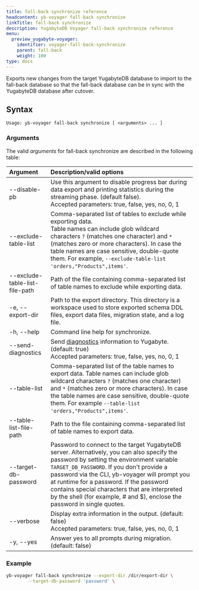 ```yaml
---
title: fall-back synchronize reference
headcontent: yb-voyager fall-back synchronize
linkTitle: fall-back synchronize
description: YugabyteDB Voyager fall-back synchronize reference
menu:
  preview_yugabyte-voyager:
    identifier: voyager-fall-back-synchronize
    parent: fall-back
    weight: 100
type: docs
---
```


Exports new changes from the target YugabyteDB database to import to the fall-back database so that the fall-back database can be in sync with the YugabyteDB database after cutover.

## Syntax

```text
Usage: yb-voyager fall-back synchronize [ <arguments> ... ]
```

### Arguments

The valid *arguments* for fall-back synchronize are described in the following table:

| Argument | Description/valid options |
| :------- | :------------------------ |
| --disable-pb | Use this argument to disable progress bar during data export and printing statistics during the streaming phase. (default false).<br> Accepted parameters: true, false, yes, no, 0, 1 |
| --exclude-table-list <tableNames> | Comma-separated list of tables to exclude while exporting data. <br> Table names can include glob wildcard characters `?` (matches one character) and `*` (matches zero or more characters). In case the table names are case sensitive, double-quote them. For example, `--exclude-table-list 'orders,"Products",items'`. |
| --exclude-table-list-file-path | Path of the file containing comma-separated list of table names to exclude while exporting data. |
| -e, --export-dir <path> | Path to the export directory. This directory is a workspace used to store exported schema DDL files, export data files, migration state, and a log file.|
| -h, --help | Command line help for synchronize. |
| --send-diagnostics | Send [diagnostics](../../../diagnostics-report/) information to Yugabyte. (default: true)<br> Accepted parameters: true, false, yes, no, 0, 1 |
| --table-list | Comma-separated list of the table names to export data. Table names can include glob wildcard characters `?` (matches one character) and `*` (matches zero or more characters). In case the table names are case sensitive, double-quote them. For example `--table-list 'orders,"Products",items'`. |
| --table-list-file-path | Path to the file containing comma-separated list of table names to export data. |
| --target-db-password <password>| Password to connect to the target YugabyteDB server. Alternatively, you can also specify the password by setting the environment variable `TARGET_DB_PASSWORD`. If you don't provide a password via the CLI, yb-voyager will prompt you at runtime for a password. If the password contains special characters that are interpreted by the shell (for example, # and $), enclose the password in single quotes. |
| --verbose | Display extra information in the output. (default: false) <br> Accepted parameters: true, false, yes, no, 0, 1 |
| -y, --yes| Answer yes to all prompts during migration. (default: false) |

### Example

```sh
yb-voyager fall-back synchronize --export-dir /dir/export-dir \
        --target-db-password 'password' \
```
